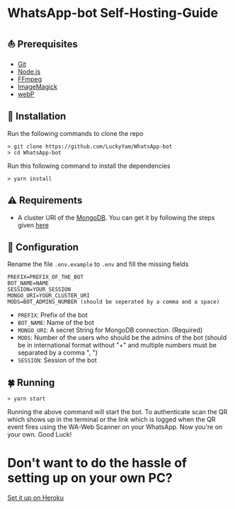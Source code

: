 # WhatsApp-bot Self-Hosting-Guide

## ⛵ Prerequisites

 - [Git](https://git-scm.com/)
 - [Node.js](https://nodejs.org/en/)
 - [FFmpeg](https://ffmpeg.org/download.html)
 - [ImageMagick](https://imagemagick.org/script/download.php)
 - [webP](https://developers.google.com/speed/webp/download)

 ## 🚀 Installation

 Run the following commands to clone the repo
 ```SH
> git clone https://github.com/LuckyYam/WhatsApp-bot
> cd WhatsApp-bot
 ```

 Run this following command to install the dependencies 
 ```SH
 > yarn install
 ```

 ## ⚠ Requirements

 - A cluster URI of the [MongoDB](https://www.mongodb.com/). You can get it by following the steps given [here](https://github.com/LuckyYam/WhatsApp-bot/blob/master/MongoDB-Guide.md)

 ## 🔧 Configuration

 Rename the file `.env.example` to `.env` and fill the missing fields

 ```env
 PREFIX=PREFIX_OF_THE_BOT
 BOT_NAME=NAME
 SESSION=YOUR_SESSION
 MONGO_URI=YOUR_CLUSTER_URI
 MODS=BOT_ADMINS_NUMBER (should be seperated by a comma and a space)
 ```
 - `PREFIX`: Prefix of the bot
 - `BOT_NAME`: Name of the bot
 - `MONGO_URI`: A secret String for MongoDB connection. (Required)
 - `MODS`: Number of the users who should be the admins of the bot (should be in international format without "+" and multiple numbers must be separated by a comma ", ")
 - `SESSION`: Session of the bot

 ## 🍀 Running

 ```SH
 > yarn start
 ```
 Running the above command will start the bot. To authenticate scan the QR which shows up in the terminal or the link which is logged when the QR event fires using the WA-Web Scanner on your WhatsApp. Now you're on your own. Good Luck!

# Don't want to do the hassle of setting up on your own PC?

 [Set it up on Heroku](https://github.com/LuckyYam/WhatsApp-bot/blob/master/Heroku-Hosting-Guide.md)